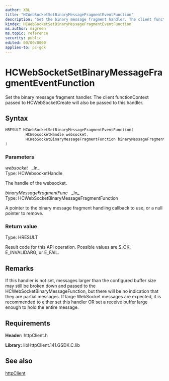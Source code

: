 ```yaml
---
author: XBL
title: "HCWebSocketSetBinaryMessageFragmentEventFunction"
description: "Set the binary message fragment handler. The client functionContext passed to HCWebSocketCreate will also be passed to this handler."
kindex: HCWebSocketSetBinaryMessageFragmentEventFunction
ms.author: migreen
ms.topic: reference
security: public
edited: 00/00/0000
applies-to: pc-gdk
---
```


# HCWebSocketSetBinaryMessageFragmentEventFunction  

Set the binary message fragment handler. The client functionContext passed to HCWebSocketCreate will also be passed to this handler.  

## Syntax  
  
```cpp
HRESULT HCWebSocketSetBinaryMessageFragmentEventFunction(  
         HCWebsocketHandle websocket,  
         HCWebSocketBinaryMessageFragmentFunction binaryMessageFragmentFunc  
)  
```  
  
### Parameters  
  
*websocket* &nbsp;&nbsp;\_In\_  
Type: HCWebsocketHandle  
  
The handle of the websocket.  
  
*binaryMessageFragmentFunc* &nbsp;&nbsp;\_In\_  
Type: HCWebSocketBinaryMessageFragmentFunction  
  
A pointer to the binary message fragment handling callback to use, or a null pointer to remove.  
  
  
### Return value  
Type: HRESULT
  
Result code for this API operation. Possible values are S_OK, E_INVALIDARG, or E_FAIL.
  
## Remarks  
  
If this handler is not set, messages larger than the configured buffer size may still be broken down and passed to the HCWebSocketBinaryMessageFunction, but there will be no indication that they are partial messages. If large WebSocket messages are expected, it is recommended to either set this handler OR set a receive buffer large enough to hold the entire message.
  
## Requirements  
  
**Header:** httpClient.h
  
**Library:** libHttpClient.141.GSDK.C.lib
  
## See also  
[httpClient](../httpclient_members.md)  
  
  

